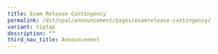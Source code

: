 ```yaml
---
title: Exam Release Contingency
permalink: /dst/npal/announcement/pages/examrelease-contingency/
variant: tiptap
description: ""
third_nav_title: Announcement
---
```

